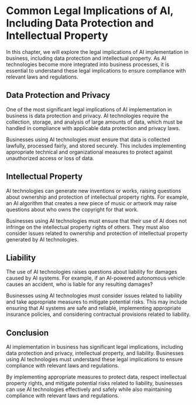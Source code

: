 Common Legal Implications of AI, Including Data Protection and Intellectual Property
========================================================================================================================================================

In this chapter, we will explore the legal implications of AI implementation in business, including data protection and intellectual property. As AI technologies become more integrated into business processes, it is essential to understand these legal implications to ensure compliance with relevant laws and regulations.

Data Protection and Privacy
---------------------------

One of the most significant legal implications of AI implementation in business is data protection and privacy. AI technologies require the collection, storage, and analysis of large amounts of data, which must be handled in compliance with applicable data protection and privacy laws.

Businesses using AI technologies must ensure that data is collected lawfully, processed fairly, and stored securely. This includes implementing appropriate technical and organizational measures to protect against unauthorized access or loss of data.

Intellectual Property
---------------------

AI technologies can generate new inventions or works, raising questions about ownership and protection of intellectual property rights. For example, an AI algorithm that creates a new piece of music or artwork may raise questions about who owns the copyright for that work.

Businesses using AI technologies must ensure that their use of AI does not infringe on the intellectual property rights of others. They must also consider issues related to ownership and protection of intellectual property generated by AI technologies.

Liability
---------

The use of AI technologies raises questions about liability for damages caused by AI systems. For example, if an AI-powered autonomous vehicle causes an accident, who is liable for any resulting damages?

Businesses using AI technologies must consider issues related to liability and take appropriate measures to mitigate potential risks. This may include ensuring that AI systems are safe and reliable, implementing appropriate insurance policies, and considering contractual provisions related to liability.

Conclusion
----------

AI implementation in business has significant legal implications, including data protection and privacy, intellectual property, and liability. Businesses using AI technologies must understand these legal implications to ensure compliance with relevant laws and regulations.

By implementing appropriate measures to protect data, respect intellectual property rights, and mitigate potential risks related to liability, businesses can use AI technologies effectively and safely while also maintaining compliance with relevant laws and regulations.
